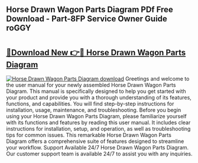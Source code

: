 ## Horse Drawn Wagon Parts Diagram PDf Free Download - Part-8FP Service Owner Guide roGGY

# <h2><a href="http://dftoys9.blite.top/?on=Horse+Drawn+Wagon+Parts+Diagram">🔗Download New 👉🔴 Horse Drawn Wagon Parts Diagram</a></h2>

[![Horse Drawn Wagon Parts Diagram download](https://i.imgur.com/lujVjoI.png)](http://dftoys9.blite.top/?on=Horse+Drawn+Wagon+Parts+Diagram)
Greetings and welcome to the user manual for your newly assembled Horse Drawn Wagon Parts Diagram. This manual is specifically designed to help you get started with your product and provide you with a thorough understanding of its features, functions, and capabilities. You will find step-by-step instructions for installation, usage, maintenance, and troubleshooting. Before you begin using your Horse Drawn Wagon Parts Diagram, please familiarize yourself with its functions and features by reading this user manual. It includes clear instructions for installation, setup, and operation, as well as troubleshooting tips for common issues. This remarkable Horse Drawn Wagon Parts Diagram offers a comprehensive suite of features designed to streamline your workflow. Support Available 24/7 Horse Drawn Wagon Parts Diagram. Our customer support team is available 24/7 to assist you with any inquiries.
